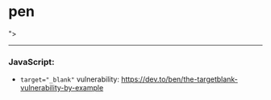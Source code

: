 # pen
"><script>alert\`XSS\`</script>
  
----
  
### JavaScript:
  - `target="_blank"` vulnerability: https://dev.to/ben/the-targetblank-vulnerability-by-example
